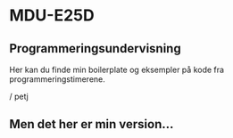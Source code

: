 # MDU-E25D

## Programmeringsundervisning

Her kan du finde min boilerplate og eksempler på kode fra programmeringstimerene.

/ petj


## Men det her er min version...

